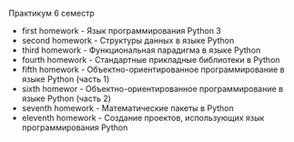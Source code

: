 Практикум 6 семестр
- first homework - Язык программирования Python 3
- second homework - Структуры данных в языке Python
- third homework - Функциональная парадигма в языке Python
- fourth homework - Стандартные прикладные библиотеки в Python
- fifth homework - Объектно-ориентированное программирование в языке Python (часть 1)
- sixth homewor - Объектно-ориентированное программирование в языке Python (часть 2)
- seventh homework - Математические пакеты в Python
- eleventh homework - Создание проектов, использующих язык программирования Python
